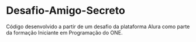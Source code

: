 # Desafio-Amigo-Secreto
Código desenvolvido a partir de um desafio da plataforma Alura como parte da formação Iniciante em Programação do ONE.
